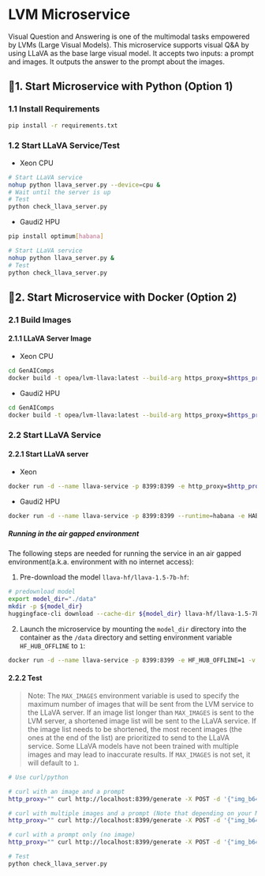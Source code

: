 # LVM Microservice

Visual Question and Answering is one of the multimodal tasks empowered by LVMs (Large Visual Models). This microservice supports visual Q&A by using LLaVA as the base large visual model. It accepts two inputs: a prompt and images. It outputs the answer to the prompt about the images.

## 🚀1. Start Microservice with Python (Option 1)

### 1.1 Install Requirements

```bash
pip install -r requirements.txt
```

### 1.2 Start LLaVA Service/Test

- Xeon CPU

```bash
# Start LLaVA service
nohup python llava_server.py --device=cpu &
# Wait until the server is up
# Test
python check_llava_server.py
```

- Gaudi2 HPU

```bash
pip install optimum[habana]
```

```bash
# Start LLaVA service
nohup python llava_server.py &
# Test
python check_llava_server.py
```

## 🚀2. Start Microservice with Docker (Option 2)

### 2.1 Build Images

#### 2.1.1 LLaVA Server Image

- Xeon CPU

```bash
cd GenAIComps
docker build -t opea/lvm-llava:latest --build-arg https_proxy=$https_proxy --build-arg http_proxy=$http_proxy -f comps/third_parties/llava/src/Dockerfile .
```

- Gaudi2 HPU

```bash
cd GenAIComps
docker build -t opea/lvm-llava:latest --build-arg https_proxy=$https_proxy --build-arg http_proxy=$http_proxy -f comps/third_parties/llava/src/Dockerfile.intel_hpu .
```

### 2.2 Start LLaVA Service

#### 2.2.1 Start LLaVA server

- Xeon

```bash
docker run -d --name llava-service -p 8399:8399 -e http_proxy=$http_proxy --ipc=host -e https_proxy=$https_proxy opea/lvm-llava:latest
```

- Gaudi2 HPU

```bash
docker run -d --name llava-service -p 8399:8399 --runtime=habana -e HABANA_VISIBLE_DEVICES=all -e OMPI_MCA_btl_vader_single_copy_mechanism=none --cap-add=sys_nice --ipc=host -e http_proxy=$http_proxy -e https_proxy=$https_proxy opea/lvm-llava:latest
```

##### Running in the air gapped environment

The following steps are needed for running the service in an air gapped environment(a.k.a. environment with no internet access):

1. Pre-download the model `llava-hf/llava-1.5-7b-hf`:

```bash
# predownload model
export model_dir="./data"
mkdir -p ${model_dir}
huggingface-cli download --cache-dir ${model_dir} llava-hf/llava-1.5-7b-hf
```

2. Launch the microservice by mounting the `model_dir` directory into the container as the `/data` directory and setting environment variable `HF_HUB_OFFLINE` to `1`:

```bash
docker run -d --name llava-service -p 8399:8399 -e HF_HUB_OFFLINE=1 -v ${model_dir}:/data opea/lvm-llava:latest
```

#### 2.2.2 Test

> Note: The `MAX_IMAGES` environment variable is used to specify the maximum number of images that will be sent from the LVM service to the LLaVA server.
> If an image list longer than `MAX_IMAGES` is sent to the LVM server, a shortened image list will be sent to the LLaVA service. If the image list
> needs to be shortened, the most recent images (the ones at the end of the list) are prioritized to send to the LLaVA service. Some LLaVA models have not
> been trained with multiple images and may lead to inaccurate results. If `MAX_IMAGES` is not set, it will default to `1`.

```bash
# Use curl/python

# curl with an image and a prompt
http_proxy="" curl http://localhost:8399/generate -X POST -d '{"img_b64_str": "iVBORw0KGgoAAAANSUhEUgAAAAoAAAAKCAYAAACNMs+9AAAAFUlEQVR42mP8/5+hnoEIwDiqkL4KAcT9GO0U4BxoAAAAAElFTkSuQmCC", "prompt":"What is this?"}' -H 'Content-Type: application/json'

# curl with multiple images and a prompt (Note that depending on your MAX_IMAGES value, both images may not be sent to the LLaVA model)
http_proxy="" curl http://localhost:8399/generate -X POST -d '{"img_b64_str": ["iVBORw0KGgoAAAANSUhEUgAAAAoAAAAKCAYAAACNMs+9AAAAFUlEQVR42mNkYPhfz0AEYBxVSF+FAP5FDvcfRYWgAAAAAElFTkSuQmCC", "iVBORw0KGgoAAAANSUhEUgAAAAoAAAAKCAYAAACNMs+9AAAAFUlEQVR42mNk+M9Qz0AEYBxVSF+FAAhKDveksOjmAAAAAElFTkSuQmCC"], "prompt":"What is in these images?"}' -H 'Content-Type: application/json'

# curl with a prompt only (no image)
http_proxy="" curl http://localhost:8399/generate -X POST -d '{"img_b64_str": "", "prompt":"What is deep learning?"}' -H 'Content-Type: application/json'

# Test
python check_llava_server.py
```
